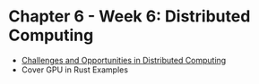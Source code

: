 # Chapter 6 - Week 6:  Distributed Computing 


* [Challenges and Opportunities in Distributed Computing](https://paiml.com/docs/home/books/cloud-computing-for-data/chapter04-distributed-computing/)
* Cover GPU in Rust Examples
